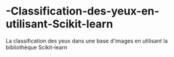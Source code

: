 # -Classification-des-yeux-en-utilisant-Scikit-learn
La classification des yeux dans une base d'images en utilisant la bibliothèque Scikit-learn
